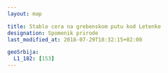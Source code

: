 ```yaml
---
layout: map

title: Stablo cera na grebenskom putu kod Letenke
designation: Spomenik prirode
last_modified_at: 2018-07-29T18:32:15+02:00

geoSrbija:
  L1_182: [153]
---
```

